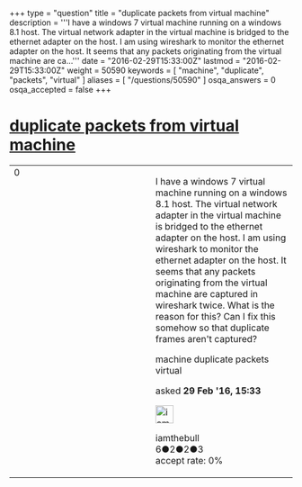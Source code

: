 +++
type = "question"
title = "duplicate packets from virtual machine"
description = '''I have a windows 7 virtual machine running on a windows 8.1 host. The virtual network adapter in the virtual machine is bridged to the ethernet adapter on the host. I am using wireshark to monitor the ethernet adapter on the host. It seems that any packets originating from the virtual machine are ca...'''
date = "2016-02-29T15:33:00Z"
lastmod = "2016-02-29T15:33:00Z"
weight = 50590
keywords = [ "machine", "duplicate", "packets", "virtual" ]
aliases = [ "/questions/50590" ]
osqa_answers = 0
osqa_accepted = false
+++

<div class="headNormal">

# [duplicate packets from virtual machine](/questions/50590/duplicate-packets-from-virtual-machine)

</div>

<div id="main-body">

<div id="askform">

<table id="question-table" style="width:100%;"><colgroup><col style="width: 50%" /><col style="width: 50%" /></colgroup><tbody><tr class="odd"><td style="width: 30px; vertical-align: top"><div class="vote-buttons"><span id="post-50590-upvote" class="ajax-command post-vote up" rel="nofollow" title="I like this post (click again to cancel)"> </span><div id="post-50590-score" class="post-score" title="current number of votes">0</div><span id="post-50590-downvote" class="ajax-command post-vote down" rel="nofollow" title="I dont like this post (click again to cancel)"> </span> <span id="favorite-mark" class="ajax-command favorite-mark" rel="nofollow" title="mark/unmark this question as favorite (click again to cancel)"> </span><div id="favorite-count" class="favorite-count"></div></div></td><td><div id="item-right"><div class="question-body"><p>I have a windows 7 virtual machine running on a windows 8.1 host. The virtual network adapter in the virtual machine is bridged to the ethernet adapter on the host. I am using wireshark to monitor the ethernet adapter on the host. It seems that any packets originating from the virtual machine are captured in wireshark twice. What is the reason for this? Can I fix this somehow so that duplicate frames aren't captured?</p></div><div id="question-tags" class="tags-container tags"><span class="post-tag tag-link-machine" rel="tag" title="see questions tagged &#39;machine&#39;">machine</span> <span class="post-tag tag-link-duplicate" rel="tag" title="see questions tagged &#39;duplicate&#39;">duplicate</span> <span class="post-tag tag-link-packets" rel="tag" title="see questions tagged &#39;packets&#39;">packets</span> <span class="post-tag tag-link-virtual" rel="tag" title="see questions tagged &#39;virtual&#39;">virtual</span></div><div id="question-controls" class="post-controls"></div><div class="post-update-info-container"><div class="post-update-info post-update-info-user"><p>asked <strong>29 Feb '16, 15:33</strong></p><img src="https://secure.gravatar.com/avatar/14ccb8cde6ee9aa4d5d110fbbcbe9db8?s=32&amp;d=identicon&amp;r=g" class="gravatar" width="32" height="32" alt="iamthebull&#39;s gravatar image" /><p><span>iamthebull</span><br />
<span class="score" title="6 reputation points">6</span><span title="2 badges"><span class="badge1">●</span><span class="badgecount">2</span></span><span title="2 badges"><span class="silver">●</span><span class="badgecount">2</span></span><span title="3 badges"><span class="bronze">●</span><span class="badgecount">3</span></span><br />
<span class="accept_rate" title="Rate of the user&#39;s accepted answers">accept rate:</span> <span title="iamthebull has no accepted answers">0%</span></p></div></div><div id="comments-container-50590" class="comments-container"></div><div id="comment-tools-50590" class="comment-tools"></div><div class="clear"></div><div id="comment-50590-form-container" class="comment-form-container"></div><div class="clear"></div></div></td></tr></tbody></table>

</div>

</div>

